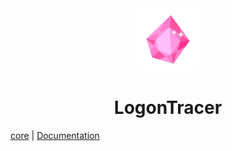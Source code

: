 <div align="center">
<img src="./public/logo.svg" wigth='100px' height='100px'>
</div>

<div align="center">
<h1>LogonTracer</h1>
</div>

[core](https://github.com/logon-tracer/core) | [Documentation]()
